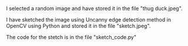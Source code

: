  I selected a random image and have stored it in the file "thug duck.jpeg".
 
 I have sketched the image using Uncanny edge detection method in OpenCV using Python and stored it in the file "sketch.jpeg".

 The code for the stetch is in the file "sketch_code.py"
